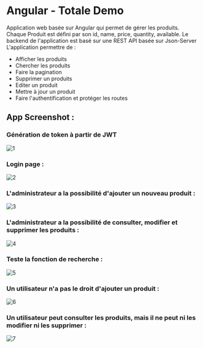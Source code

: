 # Angular - Totale Demo 

Application web basée sur Angular qui permet de gérer les produits. Chaque Produit est défini par son id, name, price, quantity, available. Le backend de l'application est basé sur une REST API basée sur Json-Server
L'application permettre de :
- Afficher les produits
- Chercher les produits
- Faire la pagination
- Supprimer un produits
- Editer un produit
- Mettre à jour un produit
- Faire l'authentification et protéger les routes
  
## App Screenshot :

###  Génération de token à partir de JWT
![1](https://github.com/MohamedHanif1/Angular-Totale-Demo-master/assets/106152378/50f19ee3-351b-4ba6-849c-b99f0a2c21a2)

### Login page :

![2](https://github.com/MohamedHanif1/Angular-Totale-Demo-master/assets/106152378/6ee22a87-f9fc-4039-9fdb-bfc486650ca1)

### L'administrateur a la possibilité d'ajouter un nouveau produit :

![3](https://github.com/MohamedHanif1/Angular-Totale-Demo-master/assets/106152378/997a65ce-8259-4f34-a10c-adbafc31411c)


### L'administrateur a la possibilité de consulter, modifier et supprimer les produits :

![4](https://github.com/MohamedHanif1/Angular-Totale-Demo-master/assets/106152378/1e3cec30-1cc4-4c85-bd41-2e122378f3c5)


### Teste la fonction de recherche :

![5](https://github.com/MohamedHanif1/Angular-Totale-Demo-master/assets/106152378/c5af4df7-3f62-4999-ad92-d598146eccea)


### Un utilisateur n'a pas le droit d'ajouter un produit :

![6](https://github.com/MohamedHanif1/Angular-Totale-Demo-master/assets/106152378/635d4049-73cd-4d99-ae06-e7ba719d4ab4)


### Un utilisateur peut consulter les produits, mais il ne peut ni les modifier ni les supprimer :

![7](https://github.com/MohamedHanif1/Angular-Totale-Demo-master/assets/106152378/5f87961f-2ec9-4e07-9d26-af78d950a7ac)


